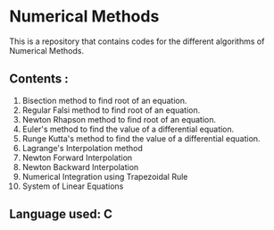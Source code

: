 # Numerical Methods

This is a repository that contains codes for the different algorithms of Numerical Methods.

## Contents :
  1. Bisection method to find root of an equation.
  2. Regular Falsi method to find root of an equation.
  3. Newton Rhapson method to find root of an equation. 
  4. Euler's method to find the value of a differential equation.
  5. Runge Kutta's method to find the value of a differential equation.
  6. Lagrange's Interpolation method
  7. Newton Forward Interpolation
  8. Newton Backward Interpolation
  9. Numerical Integration using Trapezoidal Rule
  10. System of Linear Equations
  
## Language used: C
